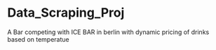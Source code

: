 # Data_Scraping_Proj

A Bar competing with ICE BAR in berlin with dynamic pricing of drinks based on temperatue
